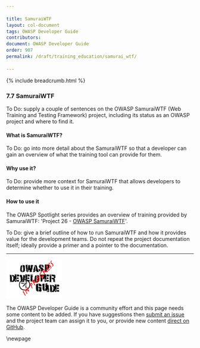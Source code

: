 ```yaml
---

title: SamuraiWTF
layout: col-document
tags: OWASP Developer Guide
contributors:
document: OWASP Developer Guide
order: 907
permalink: /draft/training_education/samurai_wtf/

---
```


{% include breadcrumb.html %}

### 7.7 SamuraiWTF

To Do: supply a couple of sentences on the OWASP SamuraiWTF (Web Training and Testing Framework) project,
including its status as an OWASP project and where to find it.

#### What is SamuraiWTF?

To Do: go into more detail about the SamuraiWTF so that a developer
can gain an overview of what the training tool can provide for them.

#### Why use it?

To Do: provide more context for SamuraiWTF that allows developers to determine whether to use it in their training.

#### How to use it

The OWASP Spotlight series provides an overview of training provided by SamuraiWTF:
'Project 26 - [OWASP SamuraiWTF][spotlight26]'.

To Do: give a brief outline of how to run SamuraiWTF and how it provides value for the development teams.
Do not repeat the project documentation itself; ideally provide a primer and a pointer to the documentation.

----

![Developer Guide](../assets/images/dg_wip.png "OWASP Developer Guide")

The OWASP Developer Guide is a community effort and this page needs some content to be added.
If you have suggestions then [submit an issue][issue0907] and the project team can assign it to you,
or provide new content [direct on GitHub][edit0907].

[edit0907]: https://github.com/OWASP/www-project-developer-guide/blob/main/draft/09-training-education/07-samurai-wtf.md
[issue0907]: https://github.com/OWASP/www-project-developer-guide/issues/new?labels=content&template=request.md&title=Update:%2009-training-education/07-samurai-wtf
[spotlight26]: https://youtu.be/PBWUlx_kJmI

\newpage
